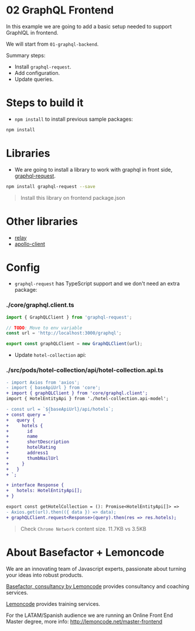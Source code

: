 # 02 GraphQL Frontend

In this example we are going to add a basic setup needed to support GraphlQL in frontend.

We will start from `01-graphql-backend`.

Summary steps:

- Install `graphql-request`.
- Add configuration.
- Update queries.

# Steps to build it

- `npm install` to install previous sample packages:

```bash
npm install
```

# Libraries

- We are going to install a library to work with graphql in front side, [graphql-request](https://github.com/prisma-labs/graphql-request).

```bash
npm install graphql-request --save
```

> Install this library on frontend package.json

# Other libraries

- [relay](https://github.com/facebook/relay)
- [apollo-client](https://github.com/apollographql/apollo-client)

# Config

- `graphql-request` has TypeScript support and we don't need an extra package:

### ./core/graphql.client.ts

```javascript
import { GraphQLClient } from 'graphql-request';

// TODO: Move to env variable
const url = 'http://localhost:3000/graphql';

export const graphQLClient = new GraphQLClient(url);

```

- Update `hotel-collection` api:

### ./src/pods/hotel-collection/api/hotel-collection.api.ts

```diff
- import Axios from 'axios';
- import { baseApiUrl } from 'core';
+ import { graphQLClient } from 'core/graphql.client';
import { HotelEntityApi } from './hotel-collection.api-model';

- const url = `${baseApiUrl}/api/hotels`;
+ const query = `
+   query {
+     hotels {
+       id
+       name
+       shortDescription
+       hotelRating
+       address1
+       thumbNailUrl
+     }
+   }
+ `;

+ interface Response {
+   hotels: HotelEntityApi[];
+ }

export const getHotelCollection = (): Promise<HotelEntityApi[]> =>
- Axios.get(url).then(({ data }) => data);
+ graphQLClient.request<Response>(query).then(res => res.hotels);

```

> Check `Chrome Network` content size. 11.7KB vs 3.5KB

# About Basefactor + Lemoncode

We are an innovating team of Javascript experts, passionate about turning your ideas into robust products.

[Basefactor, consultancy by Lemoncode](http://www.basefactor.com) provides consultancy and coaching services.

[Lemoncode](http://lemoncode.net/services/en/#en-home) provides training services.

For the LATAM/Spanish audience we are running an Online Front End Master degree, more info: http://lemoncode.net/master-frontend
